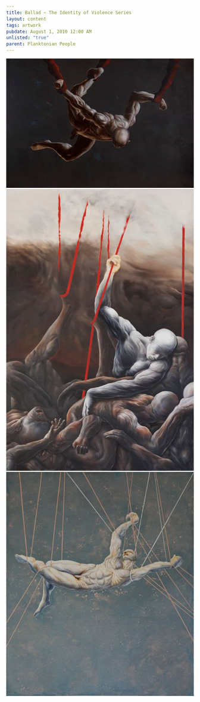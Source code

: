 ```yaml
---
title: Ballad ~ The Identity of Violence Series
layout: content
tags: artwork
pubdate: August 1, 2010 12:00 AM
unlisted: "true"
parent: Planktonian People
---
```

![The Identity of Violence Series; Sacrifice and Redemption, 2010, Oil and acrylic on canvas, 182 x 121 cm.jpg](/static/img-d/Ali%20Akbar%20Mehta_The%20Identity%20of%20Violence%20Series;%20Sacrifice%20and%20Redemption,%202010,%20Oil%20and%20acrylic%20on%20canvas,%20182%20x%20121%20cm.jpg)
![The Identity of Violence Series; The Last Dream, 2010, Oil and Acrylic on canvas, 182 x 121 cm.jpg](/static/img-d/The%20Identity%20of%20Violence%20Series;%20The%20Last%20Dream,%202010,%20Oil%20and%20Acrylic%20on%20canvas,%20182%20x%20121%20cm.jpg)
![The Identity of Violence Series; Suffering and Rapture, 2010, Oil and acrylic on](/static/img-d/Ali%20Akbar%20Mehta_The%20Identity%20of%20Violence%20Series;%20Suffering%20and%20Rapture,%202010,%20Oil%20and%20acrylic%20on%20canvas,%20182%20x%20152%20cm.jpg)
